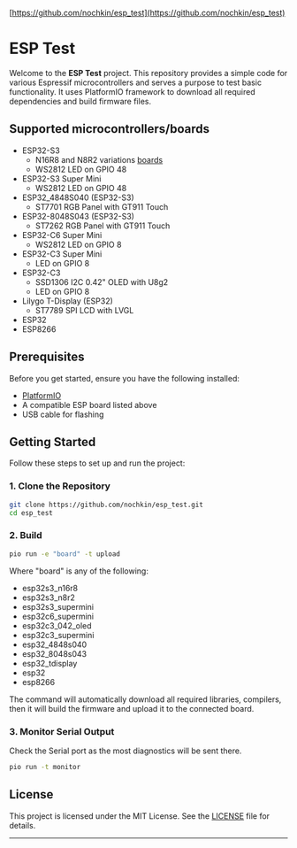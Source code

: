 [https://github.com/nochkin/esp_test](https://github.com/nochkin/esp_test)

# ESP Test

Welcome to the **ESP Test** project.
This repository provides a simple code for various Espressif microcontrollers and serves a purpose to test basic functionality.
It uses PlatformIO framework to download all required dependencies and build firmware files.

## Supported microcontrollers/boards

- ESP32-S3
  * N16R8 and N8R2 variations [boards](https://github.com/vcc-gnd/YD-ESP32-S3)
  * WS2812 LED on GPIO 48
- ESP32-S3 Super Mini
  * WS2812 LED on GPIO 48
- ESP32_4848S040 (ESP32-S3)
  * ST7701 RGB Panel with GT911 Touch
- ESP32-8048S043 (ESP32-S3)
  * ST7262 RGB Panel with GT911 Touch
- ESP32-C6 Super Mini
  * WS2812 LED on GPIO 8
- ESP32-C3 Super Mini
  * LED on GPIO 8
- ESP32-C3
  * SSD1306 I2C 0.42" OLED with U8g2
  * LED on GPIO 8
- Lilygo T-Display (ESP32)
  * ST7789 SPI LCD with LVGL
- ESP32
- ESP8266

## Prerequisites

Before you get started, ensure you have the following installed:

- [PlatformIO](https://platformio.org/)
- A compatible ESP board listed above
- USB cable for flashing

## Getting Started

Follow these steps to set up and run the project:

### 1. Clone the Repository

```bash
git clone https://github.com/nochkin/esp_test.git
cd esp_test
```
### 2. Build

```bash
pio run -e "board" -t upload
```
Where "board" is any of the following:
- esp32s3_n16r8
- esp32s3_n8r2
- esp32s3_supermini
- esp32c6_supermini
- esp32c3_042_oled
- esp32c3_supermini
- esp32_4848s040
- esp32_8048s043
- esp32_tdisplay
- esp32
- esp8266

The command will automatically download all required libraries, compilers, then it will build the firmware and upload it to the connected board.

### 3. Monitor Serial Output

Check the Serial port as the most diagnostics will be sent there.
```bash
pio run -t monitor
```

## License

This project is licensed under the MIT License. See the [LICENSE](LICENSE) file for details.

---
